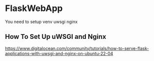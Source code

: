 # FlaskWebApp

You need to setup venv 
uwsgi nginx 

## How To Set Up uWSGI and Nginx
https://www.digitalocean.com/community/tutorials/how-to-serve-flask-applications-with-uwsgi-and-nginx-on-ubuntu-22-04
